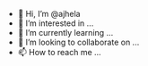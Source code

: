 - 👋 Hi, I’m @ajhela
- 👀 I’m interested in ...
- 🌱 I’m currently learning ...
- 💞️ I’m looking to collaborate on ...
- 📫 How to reach me ...

<!---
ajhela/ajhela is a ✨ special ✨ repository because its `README.md` (this file) appears on your GitHub profile.
You can click the Preview link to take a look at your changes.
--->
